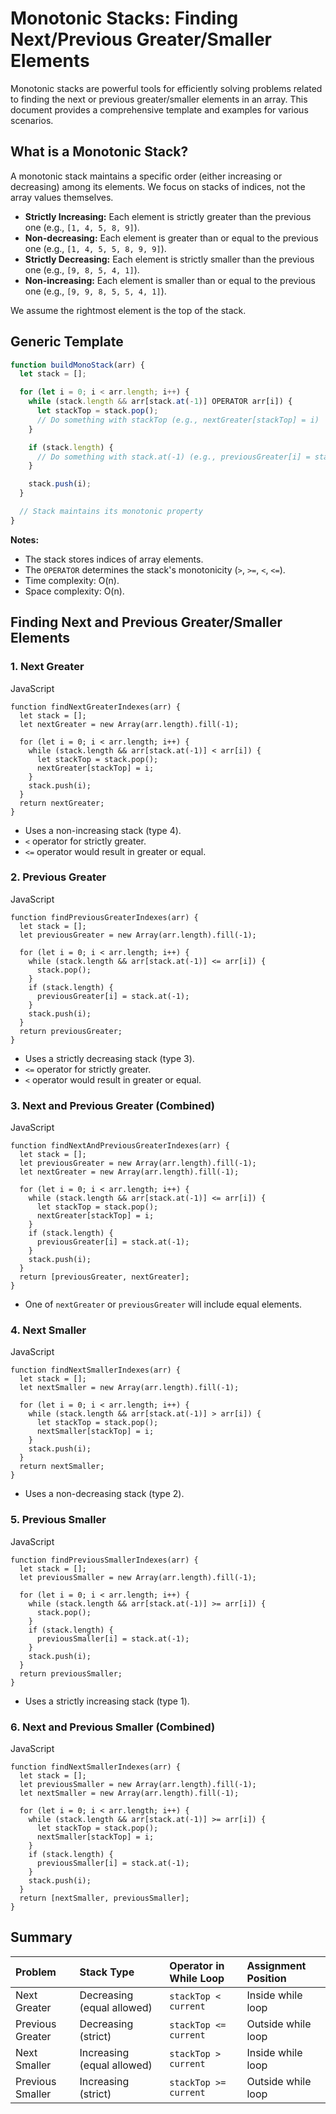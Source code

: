 
# Monotonic Stacks: Finding Next/Previous Greater/Smaller Elements

Monotonic stacks are powerful tools for efficiently solving problems related to finding the next or previous greater/smaller elements in an array. This document provides a comprehensive template and examples for various scenarios.

## What is a Monotonic Stack?

A monotonic stack maintains a specific order (either increasing or decreasing) among its elements. We focus on stacks of indices, not the array values themselves.

* **Strictly Increasing:** Each element is strictly greater than the previous one (e.g., `[1, 4, 5, 8, 9]`).
* **Non-decreasing:** Each element is greater than or equal to the previous one (e.g., `[1, 4, 5, 5, 8, 9, 9]`).
* **Strictly Decreasing:** Each element is strictly smaller than the previous one (e.g., `[9, 8, 5, 4, 1]`).
* **Non-increasing:** Each element is smaller than or equal to the previous one (e.g., `[9, 9, 8, 5, 5, 4, 1]`).

We assume the rightmost element is the top of the stack.

## Generic Template

```javascript
function buildMonoStack(arr) {
  let stack = [];

  for (let i = 0; i < arr.length; i++) {
    while (stack.length && arr[stack.at(-1)] OPERATOR arr[i]) {
      let stackTop = stack.pop();
      // Do something with stackTop (e.g., nextGreater[stackTop] = i)
    }

    if (stack.length) {
      // Do something with stack.at(-1) (e.g., previousGreater[i] = stack.at(-1))
    }

    stack.push(i);
  }

  // Stack maintains its monotonic property
}

```

**Notes:**

-   The stack stores indices of array elements.
-   The `OPERATOR` determines the stack's monotonicity (`>`, `>=`, `<`, `<=`).
-   Time complexity: O(n).
-   Space complexity: O(n).

## Finding Next and Previous Greater/Smaller Elements

### 1. Next Greater

JavaScript

```
function findNextGreaterIndexes(arr) {
  let stack = [];
  let nextGreater = new Array(arr.length).fill(-1);

  for (let i = 0; i < arr.length; i++) {
    while (stack.length && arr[stack.at(-1)] < arr[i]) {
      let stackTop = stack.pop();
      nextGreater[stackTop] = i;
    }
    stack.push(i);
  }
  return nextGreater;
}

```

-   Uses a non-increasing stack (type 4).
-   `<` operator for strictly greater.
-   `<=` operator would result in greater or equal.

### 2. Previous Greater

JavaScript

```
function findPreviousGreaterIndexes(arr) {
  let stack = [];
  let previousGreater = new Array(arr.length).fill(-1);

  for (let i = 0; i < arr.length; i++) {
    while (stack.length && arr[stack.at(-1)] <= arr[i]) {
      stack.pop();
    }
    if (stack.length) {
      previousGreater[i] = stack.at(-1);
    }
    stack.push(i);
  }
  return previousGreater;
}

```

-   Uses a strictly decreasing stack (type 3).
-   `<=` operator for strictly greater.
-   `<` operator would result in greater or equal.

### 3. Next and Previous Greater (Combined)

JavaScript

```
function findNextAndPreviousGreaterIndexes(arr) {
  let stack = [];
  let previousGreater = new Array(arr.length).fill(-1);
  let nextGreater = new Array(arr.length).fill(-1);

  for (let i = 0; i < arr.length; i++) {
    while (stack.length && arr[stack.at(-1)] <= arr[i]) {
      let stackTop = stack.pop();
      nextGreater[stackTop] = i;
    }
    if (stack.length) {
      previousGreater[i] = stack.at(-1);
    }
    stack.push(i);
  }
  return [previousGreater, nextGreater];
}

```

-   One of `nextGreater` or `previousGreater` will include equal elements.

### 4. Next Smaller

JavaScript

```
function findNextSmallerIndexes(arr) {
  let stack = [];
  let nextSmaller = new Array(arr.length).fill(-1);

  for (let i = 0; i < arr.length; i++) {
    while (stack.length && arr[stack.at(-1)] > arr[i]) {
      let stackTop = stack.pop();
      nextSmaller[stackTop] = i;
    }
    stack.push(i);
  }
  return nextSmaller;
}

```

-   Uses a non-decreasing stack (type 2).

### 5. Previous Smaller

JavaScript

```
function findPreviousSmallerIndexes(arr) {
  let stack = [];
  let previousSmaller = new Array(arr.length).fill(-1);

  for (let i = 0; i < arr.length; i++) {
    while (stack.length && arr[stack.at(-1)] >= arr[i]) {
      stack.pop();
    }
    if (stack.length) {
      previousSmaller[i] = stack.at(-1);
    }
    stack.push(i);
  }
  return previousSmaller;
}

```

-   Uses a strictly increasing stack (type 1).

### 6. Next and Previous Smaller (Combined)

JavaScript

```
function findNextSmallerIndexes(arr) {
  let stack = [];
  let previousSmaller = new Array(arr.length).fill(-1);
  let nextSmaller = new Array(arr.length).fill(-1);

  for (let i = 0; i < arr.length; i++) {
    while (stack.length && arr[stack.at(-1)] >= arr[i]) {
      let stackTop = stack.pop();
      nextSmaller[stackTop] = i;
    }
    if (stack.length) {
      previousSmaller[i] = stack.at(-1);
    }
    stack.push(i);
  }
  return [nextSmaller, previousSmaller];
}

```

## Summary


| Problem             | Stack Type                | Operator in While Loop | Assignment Position |
| :------------------ | :------------------------ | :--------------------- | :------------------ |
| Next Greater        | Decreasing (equal allowed) | `stackTop < current`   | Inside while loop   |
| Previous Greater    | Decreasing (strict)       | `stackTop <= current`  | Outside while loop  |
| Next Smaller        | Increasing (equal allowed) | `stackTop > current`   | Inside while loop   |
| Previous Smaller    | Increasing (strict)       | `stackTop >= current`  | Outside while loop  |
<!--stackedit_data:
eyJoaXN0b3J5IjpbNDg0NzkyOTk3LC0xMjMzMDA0NjU2LDU2OT
AzMTIzMywtNDUxMjc4MDM0LC0xNzk3MTE2NjgxLDQ0MDkyMDU4
NV19
-->